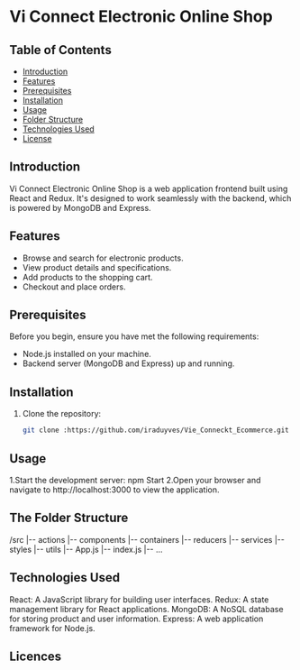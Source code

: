 # Vi Connect Electronic Online Shop 

## Table of Contents
- [Introduction](#introduction)
- [Features](#features)
- [Prerequisites](#prerequisites)
- [Installation](#installation)
- [Usage](#usage)
- [Folder Structure](#folder-structure)
- [Technologies Used](#technologies-used)
- [License](#license)

## Introduction
Vi Connect Electronic Online Shop is a web application frontend built using React and Redux. It's designed to work seamlessly with the backend, which is powered by MongoDB and Express.

## Features
- Browse and search for electronic products.
- View product details and specifications.
- Add products to the shopping cart.
- Checkout and place orders.

## Prerequisites
Before you begin, ensure you have met the following requirements:
- Node.js installed on your machine.
- Backend server (MongoDB and Express) up and running.

## Installation
1. Clone the repository:
   ```bash
   git clone :https://github.com/iraduyves/Vie_Conneckt_Ecommerce.git

## Usage 
1.Start the development server:  npm Start
2.Open your browser and navigate to http://localhost:3000 to view the application.

## The Folder Structure
/src
|-- actions
|-- components
|-- containers
|-- reducers
|-- services
|-- styles
|-- utils
|-- App.js
|-- index.js
|-- ...

## Technologies Used

React: A JavaScript library for building user interfaces.
Redux: A state management library for React applications.
MongoDB: A NoSQL database for storing product and user information.
Express: A web application framework for Node.js.

## Licences





